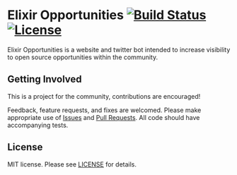 # Elixir Opportunities [![Build Status][travis-img]][travis] [![License][license-img]][license]

[travis-img]: https://travis-ci.org/elixirschool/extracurricular.svg?branch=master
[travis]: https://travis-ci.org/elixirschool/extracurricular
[license-img]: http://img.shields.io/badge/license-MIT-brightgreen.svg
[license]: http://opensource.org/licenses/MIT

Elixir Opportunities is a website and twitter bot intended to increase visibility to open source opportunities within the community.

## Getting Involved

This is a project for the community, contributions are encouraged!

Feedback, feature requests, and fixes are welcomed.  Please make appropriate use of [Issues][issues] and [Pull Requests][pulls].  All code
should have accompanying tests.

[issues]: https://github.com/elixirschool/extracurricular/issues
[pulls]: https://github.com/elixirschool/extracurricular/pulls


## License

MIT license. Please see [LICENSE][license] for details.

[LICENSE]: https://github.com/elixirschool/extracurricular/blob/master/LICENSE
